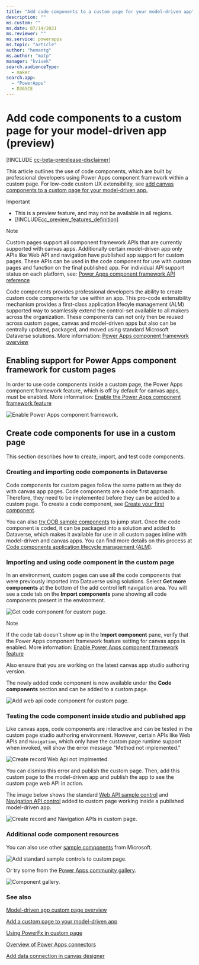 ```yaml
---
title: "Add code components to a custom page for your model-driven app" 
description: ""
ms.custom: ""
ms.date: 07/14/2021
ms.reviewer: ""
ms.service: powerapps
ms.topic: "article"
author: "hemantg"
ms.author: "matp"
manager: "kvivek"
search.audienceType: 
  - maker
search.app: 
  - "PowerApps"
  - D365CE
---
```


# Add code components to a custom page for your model-driven app (preview)

[!INCLUDE [cc-beta-prerelease-disclaimer](../../includes/cc-beta-prerelease-disclaimer.md)]

This article outlines the use of code components, which are built by professional developers using Power Apps component framework within a custom page. For low-code custom UX extensibility, see [add canvas components to a custom page for your model-driven app.](/powerapps/maker/model-driven-apps/page-canvas-components) 

  > [!IMPORTANT]
  > - This is a preview feature, and may not be available in all regions.
  > - [!INCLUDE[cc_preview_features_definition](../../includes/cc-preview-features-definition.md)]

  > [!NOTE]
  > Custom pages support all component framework APIs that are currently supported with canvas apps. Additionally certain model-driven app only APIs like Web API and navigation have published app support for custom pages. These APIs can be used in the code component for use with custom pages and function on the final published app. For individual API support status on each platform, see: [Power Apps component framework API reference](/powerapps/developer/component-framework/reference/)

Code components provides professional developers the ability to create custom code components for use within an app. This pro-code extensibility mechanism provides a first-class application lifecyle management (ALM) supported way to seamlessly extend the control-set available to all makers across the organization. These components can not only then be reused across custom pages, canvas and model-driven apps but also can be centrally updated, packaged, and moved using standard Microsoft Dataverse solutions. More information: [Power Apps component framework overview](/powerapps/developer/component-framework/overview) 

## Enabling support for Power Apps component framework for custom pages

In order to use code components inside a custom page, the Power Apps component framework feature, which is off by default for canvas apps, must be enabled. More information: [Enable the Power Apps component framework feature](/powerapps/developer/component-framework/component-framework-for-canvas-apps#enable-the-power-apps-component-framework-feature) 

![Enable Power Apps component framework.](../../developer/component-framework/media/enable-pcf-feature.png "Enable Power Apps component framework")

## Create code components for use in a custom page

This section describes how to create, import, and test code components.

### Creating and importing code components in Dataverse

Code components for custom pages follow the same pattern as they do with canvas app pages. Code components are a code first approach. Therefore, they need to be implemented before they can be added to a custom page. To create a code component, see [Create your first component](/powerapps/developer/component-framework/implementing-controls-using-typescript).

You can also [try OOB sample components](/powerapps/developer/component-framework/use-sample-components#try-the-sample-components) to jump start. Once the code component is coded, it can be packaged into a solution and added to Dataverse, which makes it available for use in all custom pages inline with model-driven and canvas apps. You can find more details on this process at [Code components application lifecycle management (ALM)](/powerapps/developer/component-framework/code-components-alm).

### Importing and using code component in the custom page

In an environment, custom pages can use all the code components that were previously imported into Dataverse using solutions. Select **Get more components** at the bottom of the add control left navigation area. You will see a code tab on the **Import components** pane showing all code components present in the environment.

![Get code component for custom page.](media/add-component-to-model-app/get-code-components-for-custom-page.png "Get code component for custom page")

  > [!NOTE]
  > If the code tab doesn't show up in the **Import component** pane, verify that the Power Apps component framework feature setting for canvas apps is enabled. More information: [Enable Power Apps component framework feature](../../developer/component-framework/component-framework-for-canvas-apps.md#enable-power-apps-component-framework-feature) 
  > 
  > Also ensure that you are working on the latest canvas app studio authoring version. 


The newly added code component is now available under the **Code components** section and can be added to a custom page.

![Add web api code component for custom page.](media/add-component-to-model-app/add-web-api-component-to-custompage.png "Add web api code component for custom page")

### Testing the code component inside studio and published app

Like canvas apps, code components are interactive and can be tested in the custom page studio authoring environment. However, certain APIs like Web APIs and `Navigation`, which only have the custom page runtime support when invoked, will show the error message "Method not implemented."

![Create record Web Api not implmented.](media/add-component-to-model-app/create-record-not-implmented-custom-page-studio.png "Create record Web Api not implmented.")

You can dismiss this error and publish the custom page. Then, add this custom page to the model-driven app and publish the app to see the custom page web API in action.

The image below shows the standard [Web API sample control](/powerapps/developer/component-framework/sample-controls/webapi-control) and [Navigation API control](/powerapps/developer/component-framework/sample-controls/navigation-api-control) added to custom page working inside a published model-driven app.

![Create record and Navigation APIs in custom page.](media/add-component-to-model-app/custom-page-app-with-webapi-and-dialog-sample.png "Create record and Navigation APIs in custom page.")

### Additional code component resources

You can also use other [sample components](/powerapps/developer/component-framework/use-sample-components#try-the-sample-components) from Microsoft.

![Add standard sample controls to custom page.](media/add-component-to-model-app/add-sample-code-components-to-custom-page.png "Add standard sample controls to custom page.")

Or try some from the [Power Apps community gallery](/powerapps/developer/component-framework/community-resources).

 ![Component gallery.](../../developer/component-framework/media/pcf-gallery.PNG "Components gallery")

### See also

[Model-driven app custom page overview](model-app-page-overview.md)

[Add a custom page to your model-driven app](add-page-to-model-app.md)

[Using PowerFx in custom page](page-powerfx-in-model-app.md)

[Overview of Power Apps connectors](../canvas-apps/connections-list.md)

[Add data connection in canvas designer](../canvas-apps/add-data-connection.md)
